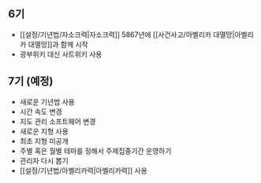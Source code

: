 ## 6기
- [[설정/기년법/자소크력|자소크력]] 5867년에 [[사건사고/아벨리카 대멸망|아벨리카 대멸망]]과 함께 시작
- 광부위키 대신 사트위키 사용

## 7기 (예정)
- 새로운 기년법 사용
- 시간 속도 변경
- 지도 관리 소프트웨어 변경
- 새로운 지형 사용
- 최초 지형 미공개
- 주별 혹은 월별 테마를 정해서 주제집중기간 운영하기
- 관리자 다시 뽑기
- [[설정/기년법/아벨리카력|아벨리카력]] 사용